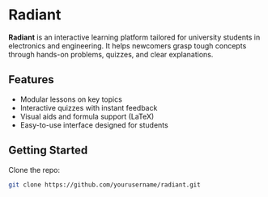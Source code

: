 # Radiant

**Radiant** is an interactive learning platform tailored for university students in electronics and engineering. It helps newcomers grasp tough concepts through hands-on problems, quizzes, and clear explanations.

## Features
- Modular lessons on key topics
- Interactive quizzes with instant feedback
- Visual aids and formula support (LaTeX)
- Easy-to-use interface designed for students

## Getting Started
Clone the repo:
```bash
git clone https://github.com/yourusername/radiant.git
